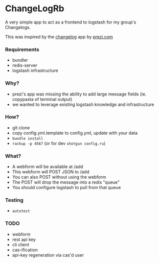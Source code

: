 # ChangeLogRb  
  
A very simple app to act as a frontend to logstash for my group's Changelogs.

This was inspired by the [changelog](https://github.com/prezi/changelog) app by [prezi.com](http://prezi.com)

### Requirements
  
- bundler 
- redis-server 
- logstash infrastructure

### Why?
  
  - prezi's app was missing the ability to add large message fields (ie. copypasta of terminal output)
  - we wanted to leverage existing logstash knowledge and infrastructure
  
### How?  

- git clone
- copy config.yml.template to config.yml, update with your data
- `bundle install`
- `rackup -p 4567` (or for dev `shotgun config.ru`)
 
### What?

 - A webform will be available at /add
 - This webform will POST JSON to /add
 - You can also POST without using the webform
 - The POST will drop the message into a redis "queue"
 - You should configure logstash to pull from that queue
 
### Testing

 - `autotest`
 
### TODO
 - webform
 - rest api key
 - cli client
 - cas-ification
 - api-key regeneration via cas'd user
